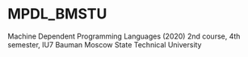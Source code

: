# MPDL_BMSTU
Machine Dependent Programming Languages (2020) 2nd course, 4th semester, IU7 Bauman Moscow State Technical University
